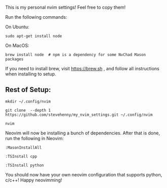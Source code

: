 This is my personal nvim settings! Feel free to copy them!

Run the following commands:

On Ubuntu:

```sudo apt-get install node```

On MacOS:

```brew install node  # npm is a dependency for some NvChad Mason packages```

If you need to install brew, visit https://brew.sh , and follow all instructions when installing to setup.


## Rest of Setup:

```mkdir ~/.config/nvim```

```git clone  --depth 1 https://github.com/stevehenny/my_nvim_settings.git ~/.config/nvim```

```nvim```

Neovim will now be installing a bunch of dependencies. After that is done, run the following in Neovim:

```:MasonInstallAll```

```:TSInstall cpp```

```:TSInstall python```

You should now have your own neovim configuration that supports python, c/c++! Happy neovimming!






